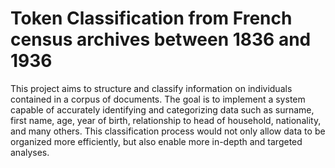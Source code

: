 # Token Classification from French census archives between 1836 and 1936

This project aims to structure and classify information on individuals contained in a corpus of documents. The goal is to implement a system capable of accurately identifying and categorizing data such as surname, first name, age, year of birth, relationship to head of household, nationality, and many others. This classification process would not only allow data to be organized more efficiently, but also enable more in-depth and targeted analyses.
